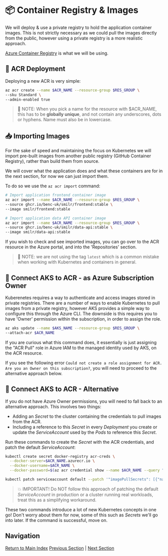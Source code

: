 # 📦 Container Registry & Images

We will deploy & use a private registry to hold the application container images. This is not strictly
necessary as we could pull the images directly from the public, however using a private registry is
a more realistic approach.

[Azure Container Registry](https://docs.microsoft.com/azure/container-registry/) is what we will be
using.

## 🚀 ACR Deployment

Deploying a new ACR is very simple:

```bash
az acr create --name $ACR_NAME --resource-group $RES_GROUP \
--sku Standard \
--admin-enabled true
```

> 📝 NOTE: When you pick a name for the resource with $ACR_NAME, this has to be **globally unique**,
> and not contain any underscores, dots or hyphens. Name must also be in lowercase.

## 📥 Importing Images

For the sake of speed and maintaining the focus on Kubernetes we will import pre-built images from
another public registry (GitHub Container Registry), rather than build them from source.

We will cover what the application does and what these containers are for in the next section, for
now we can just import them.

To do so we use the `az acr import` command:

```bash
# Import application frontend container image
az acr import --name $ACR_NAME --resource-group $RES_GROUP \
--source ghcr.io/benc-uk/smilr/frontend:stable \
--image smilr/frontend:stable

# Import application data API container image
az acr import --name $ACR_NAME --resource-group $RES_GROUP \
--source ghcr.io/benc-uk/smilr/data-api:stable \
--image smilr/data-api:stable
```

If you wish to check and see imported images, you can go over to the ACR resource in the Azure portal,
and into the 'Repositories' section.

> 📝 NOTE: we are not using the tag `latest` which is a common mistake when working with Kubernetes
> and containers in general.

## 🔌 Connect AKS to ACR - as Azure Subscription Owner

Kuberenetes requires a way to authenticate and access images stored in private registries. There are
a number of ways to enable Kubernetes to pull images from a private registry, however AKS provides a
simple way to configure this through the Azure CLI. The downside is this requires you to have 'Owner'
permission within the subscription, in order to assign the role.

```bash
az aks update --name $AKS_NAME --resource-group $RES_GROUP \
--attach-acr $ACR_NAME
```

If you are curious what this command does, it essentially is just assigning the "ACR Pull" role in
Azure IAM to the managed identity used by AKS, on the ACR resource.

If you see the following error `Could not create a role assignment for ACR. Are you an Owner on this subscription?`, you will need to proceed to the alternative approach below.

## 🔌 Connect AKS to ACR - Alternative

If you do not have Azure Owner permissions, you will need to fall back to an alternative approach.
This involves two things:

- Adding an _Secret_ to the cluster containing the credentials to pull images from the ACR.
- Including a reference to this _Secret_ in every _Deployment_ you create or update the _ServiceAccount_
  used by the _Pods_ to reference this _Secret_.

Run these commands to create the _Secret_ with the ACR credentials, and patch the default _ServiceAccount_:

```bash
kubectl create secret docker-registry acr-creds \
  --docker-server=$ACR_NAME.azurecr.io \
  --docker-username=$ACR_NAME \
  --docker-password=$(az acr credential show --name $ACR_NAME --query "passwords[0].value" -o tsv)

kubectl patch serviceaccount default --patch '"imagePullSecrets": [{"name": "acr-creds" }]'
```

> 💥 IMPORTANT! Do NOT follow this approach of patching the default _ServiceAccount_ in production or
> a cluster running real workloads, treat this as a simplifying workaround.

These two commands introduce a lot of new Kubernetes concepts in one go! Don't worry about them for
now, some of this such as _Secrets_ we'll go into later. If the command is successful, move on.

## Navigation

[Return to Main Index](../readme.md)
[Previous Section](../01-cluster/readme.md) | [Next Section](../03-the-application/readme.md)
